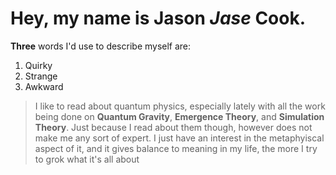 # Hey, my name is Jason _Jase_ Cook.
 
**Three** words I'd use to describe myself are:
1. Quirky
2. Strange
3. Awkward
 
>I like to read about quantum physics, especially lately with all the work being done on **Quantum Gravity**, **Emergence Theory**, and **Simulation Theory**. Just because I read about them though, however does not make me any sort of expert. I just have an interest in the metaphyiscal aspect of it, and it gives balance to meaning in my life, the more I try to grok what it's all about
